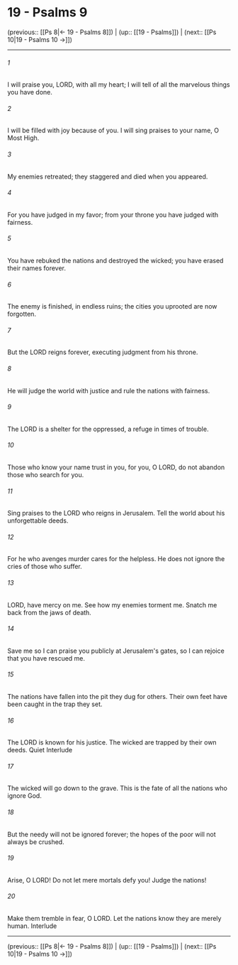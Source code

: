 # 19 - Psalms 9

(previous:: [[Ps 8|← 19 - Psalms 8]]) | (up:: [[19 - Psalms]]) | (next:: [[Ps 10|19 - Psalms 10 →]])

***


###### 1 
I will praise you, LORD, with all my heart; I will tell of all the marvelous things you have done. 

###### 2 
I will be filled with joy because of you. I will sing praises to your name, O Most High. 

###### 3 
My enemies retreated; they staggered and died when you appeared. 

###### 4 
For you have judged in my favor; from your throne you have judged with fairness. 

###### 5 
You have rebuked the nations and destroyed the wicked; you have erased their names forever. 

###### 6 
The enemy is finished, in endless ruins; the cities you uprooted are now forgotten. 

###### 7 
But the LORD reigns forever, executing judgment from his throne. 

###### 8 
He will judge the world with justice and rule the nations with fairness. 

###### 9 
The LORD is a shelter for the oppressed, a refuge in times of trouble. 

###### 10 
Those who know your name trust in you, for you, O LORD, do not abandon those who search for you. 

###### 11 
Sing praises to the LORD who reigns in Jerusalem. Tell the world about his unforgettable deeds. 

###### 12 
For he who avenges murder cares for the helpless. He does not ignore the cries of those who suffer. 

###### 13 
LORD, have mercy on me. See how my enemies torment me. Snatch me back from the jaws of death. 

###### 14 
Save me so I can praise you publicly at Jerusalem's gates, so I can rejoice that you have rescued me. 

###### 15 
The nations have fallen into the pit they dug for others. Their own feet have been caught in the trap they set. 

###### 16 
The LORD is known for his justice. The wicked are trapped by their own deeds. Quiet Interlude 

###### 17 
The wicked will go down to the grave. This is the fate of all the nations who ignore God. 

###### 18 
But the needy will not be ignored forever; the hopes of the poor will not always be crushed. 

###### 19 
Arise, O LORD! Do not let mere mortals defy you! Judge the nations! 

###### 20 
Make them tremble in fear, O LORD. Let the nations know they are merely human. Interlude

***

(previous:: [[Ps 8|← 19 - Psalms 8]]) | (up:: [[19 - Psalms]]) | (next:: [[Ps 10|19 - Psalms 10 →]])

